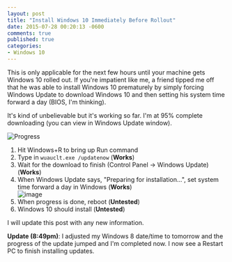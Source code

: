 ```yaml
---
layout: post
title: "Install Windows 10 Immediately Before Rollout"
date: 2015-07-28 00:20:13 -0600
comments: true
published: true
categories:
- Windows 10
---
```


This is only applicable for the next few hours until your machine gets Windows 10 rolled out. If you're impatient like me, a friend tipped me off that he was able to install Windows 10 prematurely by simply forcing Windows Update to download Windows 10 and then setting his system time forward a day (BIOS, I'm thinking).

It's kind of unbelievable but it's working so far. I'm at 95% complete downloading (you can view in Windows Update window).

![Progress](https://cloud.githubusercontent.com/assets/563819/8948016/ce3997f0-3567-11e5-8e1e-679fd5b54daa.png)

1. Hit Windows+R to bring up Run command
2. Type in `wuauclt.exe /updatenow` (**Works**)
3. Wait for the download to finish (Control Panel -> Windows Update) (**Works**)
4. When Windows Update says, "Preparing for installation...", set system time forward a day in Windows (**Works**)  
   ![image](https://cloud.githubusercontent.com/assets/563819/8948191/fa639e0a-3569-11e5-97c0-2b79d709c8cf.png)
5. When progress is done, reboot (**Untested**)
6. Windows 10 should install (**Untested**)

I will update this post with any new information.

**Update (8:49pm)**: I adjusted my Windows 8 date/time to tomorrow and the progress of the update jumped and I'm completed now. I now see a Restart PC to finish installing updates.
